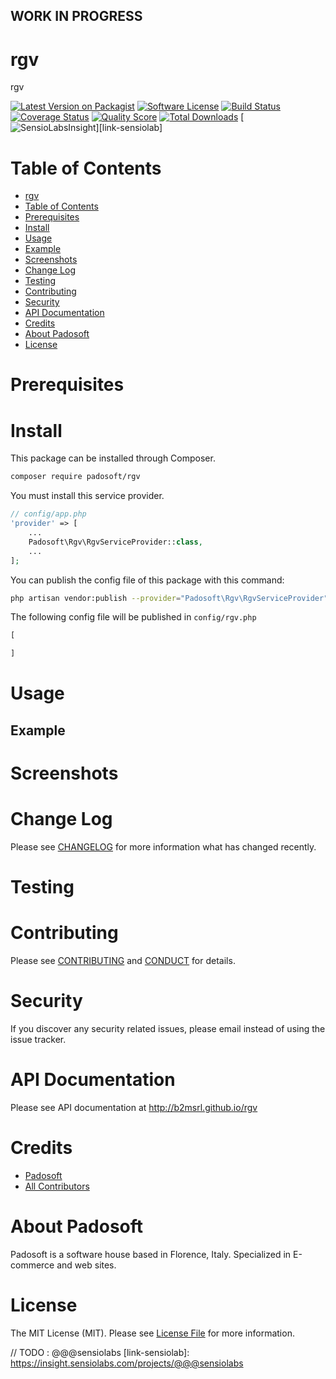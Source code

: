 ## WORK IN PROGRESS
# rgv
rgv

[![Latest Version on Packagist][ico-version]][link-packagist]
[![Software License][ico-license]](LICENSE.md)
[![Build Status][ico-travis]][link-travis]
[![Coverage Status][ico-scrutinizer]][link-scrutinizer]
[![Quality Score][ico-code-quality]][link-code-quality]
[![Total Downloads][ico-downloads]][link-downloads]
[![SensioLabsInsight][ico-sensiolab]][link-sensiolab]

Table of Contents
=================

  * [rgv](#rgv)
  * [Table of Contents](#table-of-contents)
  * [Prerequisites](#prerequisites)
  * [Install](#install)
  * [Usage](#usage)
  * [Example](#example)
  * [Screenshots](#screenshots)
  * [Change Log](#change-log)
  * [Testing](#testing)
  * [Contributing](#contributing)
  * [Security](#security)
  * [API Documentation](#api-documentation)
  * [Credits](#credits)
  * [About Padosoft](#about-padosoft)
  * [License](#license)

# Prerequisites

# Install

This package can be installed through Composer.

``` bash
composer require padosoft/rgv
```
You must install this service provider.

``` php
// config/app.php
'provider' => [
    ...
    Padosoft\Rgv\RgvServiceProvider::class,
    ...
];
```

You can publish the config file of this package with this command:
``` bash
php artisan vendor:publish --provider="Padosoft\Rgv\RgvServiceProvider"
```
The following config file will be published in `config/rgv.php`
``` php
[

]
```

# Usage

## Example

# Screenshots

# Change Log
Please see [CHANGELOG](CHANGELOG.md) for more information what has changed recently.

# Testing

# Contributing

Please see [CONTRIBUTING](CONTRIBUTING.md) and [CONDUCT](CONDUCT.md) for details.

# Security

If you discover any security related issues, please email  instead of using the issue tracker.

# API Documentation

Please see API documentation at http://b2msrl.github.io/rgv

# Credits

- [Padosoft](https://github.com/padosoft)
- [All Contributors](../../contributors)

# About Padosoft
Padosoft is a software house based in Florence, Italy. Specialized in E-commerce and web sites.

# License

The MIT License (MIT). Please see [License File](LICENSE.md) for more information.


[ico-version]: https://img.shields.io/packagist/v/padosoft/rgv.svg?style=flat-square
[ico-license]: https://img.shields.io/badge/license-MIT-brightgreen.svg?style=flat-square
[ico-travis]: https://img.shields.io/travis/padosoft/rgv/master.svg?style=flat-square
[ico-scrutinizer]: https://img.shields.io/scrutinizer/coverage/g/padosoft/rgv.svg?style=flat-square
[ico-code-quality]: https://img.shields.io/scrutinizer/g/padosoft/rgv.svg?style=flat-square
[ico-downloads]: https://img.shields.io/packagist/dt/padosoft/rgv.svg?style=flat-square
[ico-sensiolab]: https://insight.sensiolabs.com/projects/@@@sensiolab/small.png

[link-packagist]: https://packagist.org/packages/padosoft/rgv
[link-travis]: https://travis-ci.org/padosoft/rgv
[link-scrutinizer]: https://scrutinizer-ci.com/g/padosoft/rgv/code-structure
[link-code-quality]: https://scrutinizer-ci.com/g/padosoft/rgv
[link-downloads]: https://packagist.org/packages/padosoft/rgv
// TODO : @@@sensiolabs
[link-sensiolab]: https://insight.sensiolabs.com/projects/@@@sensiolabs
